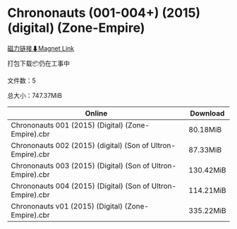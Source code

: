 # Chrononauts (001-004+) (2015) (digital) (Zone-Empire)

[磁力链接⬇Magnet Link](magnet:?xt=urn:btih:4b5909681144f9a5e09dea0896ad593417e68399&dn=Chrononauts%20%28001-004%2B%29%20%282015%29%20%28digital%29%20%28Zone-Empire%29)

打包下载📦仍在工事中

文件数：5

总大小：747.37MiB

Online | Download
--- | ---
Chrononauts 001 (2015) (Digital) (Zone-Empire).cbr | 80.18MiB
Chrononauts 002 (2015) (digital) (Son of Ultron-Empire).cbr | 87.33MiB
Chrononauts 003 (2015) (Digital) (Son of Ultron-Empire).cbr | 130.42MiB
Chrononauts 004 (2015) (Digital) (Son of Ultron-Empire).cbr | 114.21MiB
Chrononauts v01 (2015) (Digital) (Zone-Empire).cbr | 335.22MiB